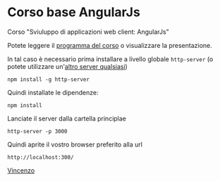 # Corso base AngularJs

Corso "Sviuluppo di applicazioni web client: AngularJs"

Potete leggere il [programma del corso](/programma.md) o visualizzare
la presentazione.

In tal caso è necessario prima installare a livello globale `http-server`
(o potete utilizzare un'[altro server qualsiasi](https://gist.github.com/willurd/5720255))
```
npm install -g http-server
```

Quindi installate le dipendenze:
```
npm install
```

Lanciate il server dalla cartella principlae
```
http-server -p 3000
```

Quindi aprite il vostro browser preferito alla url
```
http://localhost:300/
```

[Vincenzo](https://twitter.com/_vik)